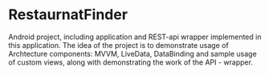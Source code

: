 # RestaurnatFinder
Android project, including application and REST-api wrapper implemented in this application. The idea of the project is to demonstrate usage of Archtecture components: MVVM, LiveData, DataBinding and sample usage of custom views, along with demonstrating the work of the API - wrapper.
